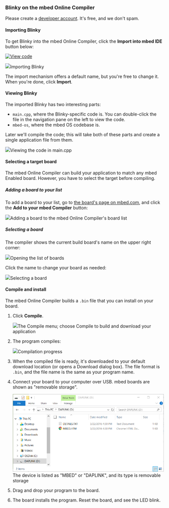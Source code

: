 ### Blinky on the mbed Online Compiler

<span class="tips">Please create a [developer account](https://developer.mbed.org/account/signup/). It's free, and we don't spam.</span>

#### Importing Blinky

To get Blinky into the mbed Online Compiler, click the **Import into mbed IDE** button below:

[![View code](https://www.mbed.com/embed/?url=https://developer.mbed.org/teams/mbed-os-examples/code/mbed-os-example-blinky/)](https://developer.mbed.org/teams/mbed-os-examples/code/mbed-os-example-blinky/file/tip/main.cpp)

<span class="images">![](images/import_dialog.png)<span>Importing Blinky</span></span>

The import mechanism offers a default name, but you're free to change it. When you're done, click **Import**.

#### Viewing Blinky

The imported Blinky has two interesting parts:

* ``main.cpp``, where the Blinky-specific code is. You can double-click the file in the navigation pane on the left to view the code.
* ``mbed-os``, where the mbed OS codebase is.

Later we'll compile the code; this will take both of these parts and create a single application file from them.

<span class="images">![](images/maincpp.png)<span>Viewing the code in main.cpp</span></span>

#### Selecting a target board

The mbed Online Compiler can build your application to match any mbed Enabled board. However, you have to select the target before compiling.

##### Adding a board to your list
To add a board to your list, go to [the board's page on mbed.com](https://developer.mbed.org/platforms/), and click the **Add to your mbed Compiler** button:

<span class="images">![](../dev_tools/Images/add_board.png)<span>Adding a board to the mbed Online Compiler's board list</span></span>

##### Selecting a board

The compiler shows the current build board's name on the upper right corner:

<span class="images">![](../dev_tools/Images/show_board.png)<span>Opening the list of boards</span></span>

Click the name to change your board as needed:

<span class="images">![](../dev_tools/Images/select_board.png)<span>Selecting a board</span></span>

#### Compile and install

The mbed Online Compiler builds a ``.bin`` file that you can install on your board.

1. Click **Compile**.

	<span class="images">![](images/compileandinstall.png)<span>The Compile menu; choose Compile to build and download your application</span></span>

1. The program compiles:

	<span class="images">![](images/compiling.png)<span><span>Compilation progress</span></span></span>

1. When the compiled file is ready, it's downloaded to your default download location (or opens a Download dialog box). The file format is ``.bin``, and the file  name is the same as your program name.

1. Connect your board to your computer over USB. mbed boards are shown as "removable storage".

	<span class="images">![](images/DeviceOnWindows.png)<span>The device is listed as "MBED" or "DAPLINK", and its type is removable storage</span></span>

1. Drag and drop your program to the board.

1. The board installs the program. Reset the board, and see the LED blink.
